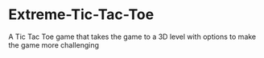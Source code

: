 # Extreme-Tic-Tac-Toe
A Tic Tac Toe game that takes the game to a 3D level with options to make the game more challenging
